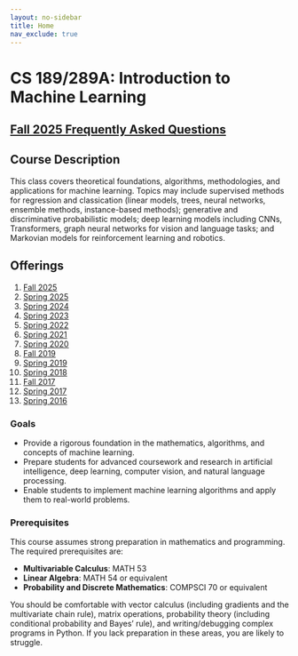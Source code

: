 ```yaml
---
layout: no-sidebar
title: Home
nav_exclude: true
---
```


# CS 189/289A: Introduction to Machine Learning

## [Fall 2025 Frequently Asked Questions](faqs/fa25)

## Course Description

This class covers theoretical foundations, algorithms, methodologies, and applications for machine learning. Topics may include supervised methods for regression and classication (linear models, trees, neural networks, ensemble methods, instance-based methods); generative and discriminative probabilistic models; deep learning models including CNNs, Transformers, graph neural networks for vision and language tasks; and Markovian models for reinforcement learning and robotics.


<!-- TODO: Add previous course offerings. (We can't do this the way Data100 has been. I know how to link all the Spring versions, but I'd have to hunt down Fall versions.) -->

## Offerings
1. [Fall 2025](https://eecs189.org/fa25/)
1. [Spring 2025](https://people.eecs.berkeley.edu/~jrs/189s25/)
1. [Spring 2024](https://people.eecs.berkeley.edu/~jrs/189s24/)
1. [Spring 2023](https://people.eecs.berkeley.edu/~jrs/189s23/)
1. [Spring 2022](https://people.eecs.berkeley.edu/~jrs/189s22/)
1. [Spring 2021](https://people.eecs.berkeley.edu/~jrs/189s21/)
1. [Spring 2020](https://people.eecs.berkeley.edu/~jrs/189s20/)
1. [Fall 2019](fa19)
1. [Spring 2019](https://people.eecs.berkeley.edu/~jrs/189s19/)
1. [Spring 2018](https://eecs189.org/sp18/)
1. [Fall 2017](fa17)
1. [Spring 2017](https://people.eecs.berkeley.edu/~jrs/189s17/)
1. [Spring 2016](https://people.eecs.berkeley.edu/~jrs/189s16/)

<!-- 1. [Fall 2024](fa24) -->
<!-- 1. [Fall 2023](https://eecs189.org/) -->
<!-- 1. [Fall 2022](fa22) -->
<!-- 1. [Fall 2021](fa21) -->
<!-- 1. [Fall 2020](fa20) -->
<!-- 1. [Fall 2018](fa18) -->
<!-- 1. [Fall 2016](fa16) -->
<!-- 1. [Fall 2015](fa15) -->


### Goals

- Provide a rigorous foundation in the mathematics, algorithms, and concepts of machine learning.  
- Prepare students for advanced coursework and research in artificial intelligence, deep learning, computer vision, and natural language processing.  
- Enable students to implement machine learning algorithms and apply them to real-world problems.  


### Prerequisites

This course assumes strong preparation in mathematics and programming. The required prerequisites are:

- **Multivariable Calculus**: MATH 53  
- **Linear Algebra**: MATH 54 or equivalent  
- **Probability and Discrete Mathematics**: COMPSCI 70 or equivalent

You should be comfortable with vector calculus (including gradients and the multivariate chain rule), matrix operations, probability theory (including conditional probability and Bayes’ rule), and writing/debugging complex programs in Python. If you lack preparation in these areas, you are likely to struggle.
